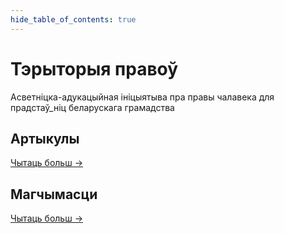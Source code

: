 ```yaml
---
hide_table_of_contents: true
---
```


# Тэрыторыя правоў

Асветніцка-адукацыйная ініцыятыва пра правы чалавека для прадстаў_ніц беларускага грамадства


## Артыкулы

[Чытаць больш →](articles)

## Магчымасци

[Чытаць больш →](opportunities)
